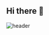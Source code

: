 ## Hi there 👋

![header](https://capsule-render.vercel.app/api?type=wave&color=auto&height=300&section=header&text=capsule&fontSize=90)

